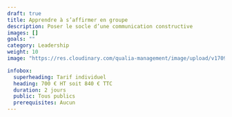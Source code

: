 ```yaml
---
draft: true
title: Apprendre à s’affirmer en groupe
description: Poser le socle d’une communication constructive
images: []
goals: ""
category: Leadership
weight: 10
image: "https://res.cloudinary.com/qualia-management/image/upload/v1709193921/flower_xtyxkp.jpg"

infobox:
  superheading: Tarif individuel
  heading: 700 € HT soit 840 € TTC
  duration: 2 jours
  public: Tous publics
  prerequisites: Aucun
---
```

